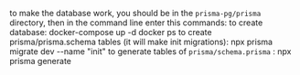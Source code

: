 to make the database work, you should be in the `prisma-pg/prisma` directory,
then in the command line enter this commands:
to create database:
	docker-compose up -d
	docker ps
to create prisma/prisma.schema tables (it will make init migrations):
	npx prisma migrate dev --name "init"
to generate tables of `prisma/schema.prisma` :
	npx prisma generate

	